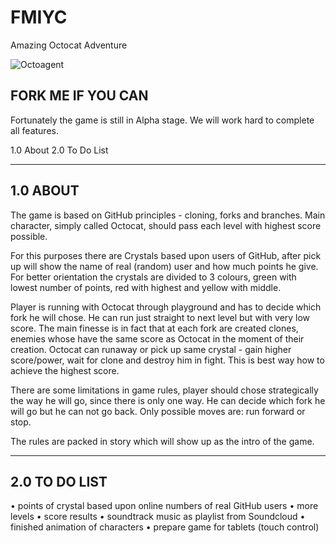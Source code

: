 FMIYC
=====

Amazing Octocat Adventure

![Octoagent](https://raw.github.com/elmariofredo/FMIYC/master/OctoAgent.png)

FORK ME IF YOU CAN
---------------------------------
Fortunately the game is still in Alpha stage.
We will work hard to complete all features.

1.0 About
2.0 To Do List

---------------------------------
1.0 ABOUT
---------------------------------
The game is based on GitHub principles - cloning, forks and branches. Main character, simply called Octocat, should pass each level with highest score possible. 

For this purposes there are Crystals based upon users of GitHub, after pick up will show the name of real (random) user and how much points he give. For better orientation the crystals are divided to 3 colours, green with lowest number of points, red with highest and yellow with middle.

Player is running with Octocat through playground and has to decide which fork he will chose. He can run just straight to next level but with very low score. The main finesse is in fact that at each fork are created clones, enemies whose have the same score as Octocat in the moment of their creation. Octocat can runaway or pick up same crystal - gain higher score/power, wait for clone and destroy him in fight. This is best way how to achieve the highest score.

There are some limitations in game rules, player should chose strategically the way he will go, since there is only one way. He can decide which fork he will go but he can not go back. Only possible moves are: run forward or stop.

The rules are packed in story which will show up as the intro of the game. 

---------------------------------
2.0 TO DO LIST
---------------------------------

  •	points of crystal based upon online numbers of real GitHub users
	•	more levels
	•	score results
	•	soundtrack music as playlist from Soundcloud
	•	finished animation of characters
	•	prepare game for tablets (touch control)
